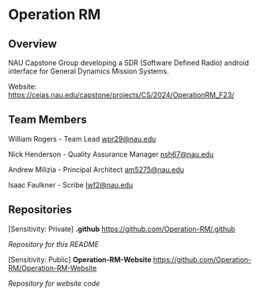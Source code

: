 # Operation RM

## Overview
NAU Capstone Group developing a SDR (Software Defined Radio) android interface for General Dynamics Mission Systems.

Website: https://ceias.nau.edu/capstone/projects/CS/2024/OperationRM_F23/

## Team Members

William Rogers - Team Lead
wpr29@nau.edu

Nick Henderson - Quality Assurance Manager
nsh67@nau.edu

Andrew Milizia - Principal Architect
am5275@nau.edu

Isaac Faulkner - Scribe
Iwf2@nau.edu

## Repositories
[Sensitivity: Private]
**.github**
https://github.com/Operation-RM/.github

*Repository for this README*

[Sensitivity: Public]
**Operation-RM-Website**
https://github.com/Operation-RM/Operation-RM-Website

*Repository for website code*
